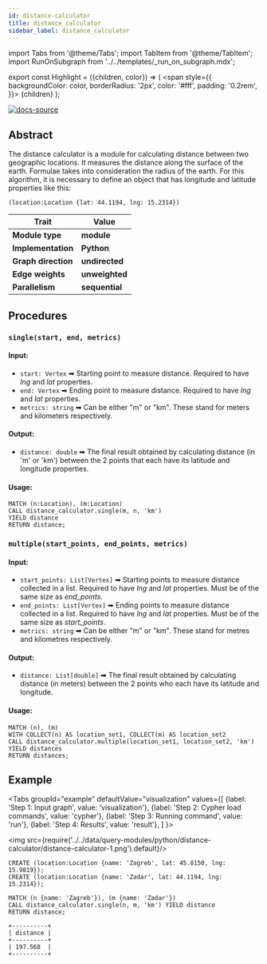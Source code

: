 ```yaml
---
id: distance-calculator
title: distance_calculator
sidebar_label: distance_calculator
---
```


import Tabs from '@theme/Tabs';
import TabItem from '@theme/TabItem';
import RunOnSubgraph from '../../templates/_run_on_subgraph.mdx';

export const Highlight = ({children, color}) => (
  <span
    style={{
      backgroundColor: color,
      borderRadius: '2px',
      color: '#fff',
      padding: '0.2rem',
    }}>
    {children}
  </span>
);

[![docs-source](https://img.shields.io/badge/source-distance_calculator-FB6E00?logo=github&style=for-the-badge)](https://github.com/memgraph/mage/blob/main/python/distance_calculator.py)


## Abstract

The distance calculator is a module for calculating distance between two geographic locations. It measures the distance along the surface of the earth. Formulae takes into consideration the radius of the earth. For this algorithm, it is necessary to define an object that has longitude and latitude properties like this:

```cypher
(location:Location {lat: 44.1194, lng: 15.2314})
```

| Trait               | Value                                                 |
| ------------------- | ----------------------------------------------------- |
| **Module type**     | <Highlight color="#FB6E00">**module**</Highlight>     |
| **Implementation**  | <Highlight color="#FB6E00">**Python**</Highlight>     |
| **Graph direction** | <Highlight color="#FB6E00">**undirected**</Highlight> |
| **Edge weights**    | <Highlight color="#FB6E00">**unweighted**</Highlight> |
| **Parallelism**     | <Highlight color="#FB6E00">**sequential**</Highlight> |

## Procedures

<RunOnSubgraph/>

### `single(start, end, metrics)`

#### Input:

* `start: Vertex` ➡ Starting point to measure distance. Required to have *lng* and *lat* properties.
* `end: Vertex` ➡ Ending point to measure distance. Required to have *lng* and *lat* properties.
* `metrics: string` ➡ Can be either "m" or "km". These stand for meters and kilometers respectively.

#### Output:

* `distance: double` ➡ The final result obtained by calculating distance (in 'm' or 'km') between the 2 points that each have its latitude and longitude properties.

#### Usage:
```cypher
MATCH (n:Location), (m:Location)
CALL distance_calculator.single(m, n, 'km')
YIELD distance
RETURN distance;
```

### `multiple(start_points, end_points, metrics)`

#### Input:

* `start_points: List[Vertex]` ➡ Starting points to measure distance collected in a list. Required to have *lng* and *lat* properties. Must be of the same size as *end_points*.
* `end_points: List[Vertex]` ➡ Ending points to measure distance collected in a list. Required to have *lng* and *lat* properties. Must be of the same size as *start_points*.
* `metrics: string` ➡ Can be either "m" or "km". These stand for metres and kilometres respectively.

#### Output:

* `distance: List[double]` ➡ The final result obtained by calculating distance (in meters) between the 2 points who each have its latitude and longitude.

#### Usage:
```cypher
MATCH (n), (m)
WITH COLLECT(n) AS location_set1, COLLECT(m) AS location_set2
CALL distance_calculator.multiple(location_set1, location_set2, 'km') YIELD distances
RETURN distances;
```

## Example

<Tabs
  groupId="example"
  defaultValue="visualization"
  values={[
    {label: 'Step 1: Input graph', value: 'visualization'},
    {label: 'Step 2: Cypher load commands', value: 'cypher'},
    {label: 'Step 3: Running command', value: 'run'},
    {label: 'Step 4: Results', value: 'result'},
  ]
}>
  <TabItem value="visualization">

  <img src={require('../../data/query-modules/python/distance-calculator/distance-calculator-1.png').default}/>

  </TabItem>


  <TabItem value="cypher">

```cypher
CREATE (location:Location {name: 'Zagreb', lat: 45.8150, lng: 15.9819});
CREATE (location:Location {name: 'Zadar', lat: 44.1194, lng: 15.2314});
```

  </TabItem>

  <TabItem value="run">

```cypher
MATCH (n {name: 'Zagreb'}), (m {name: 'Zadar'})
CALL distance_calculator.single(n, m, 'km') YIELD distance
RETURN distance;
```

  </TabItem>


  <TabItem value="result">

```plaintext
+----------+
| distance |
+----------+
| 197.568  |
+----------+
```

  </TabItem>

</Tabs>
